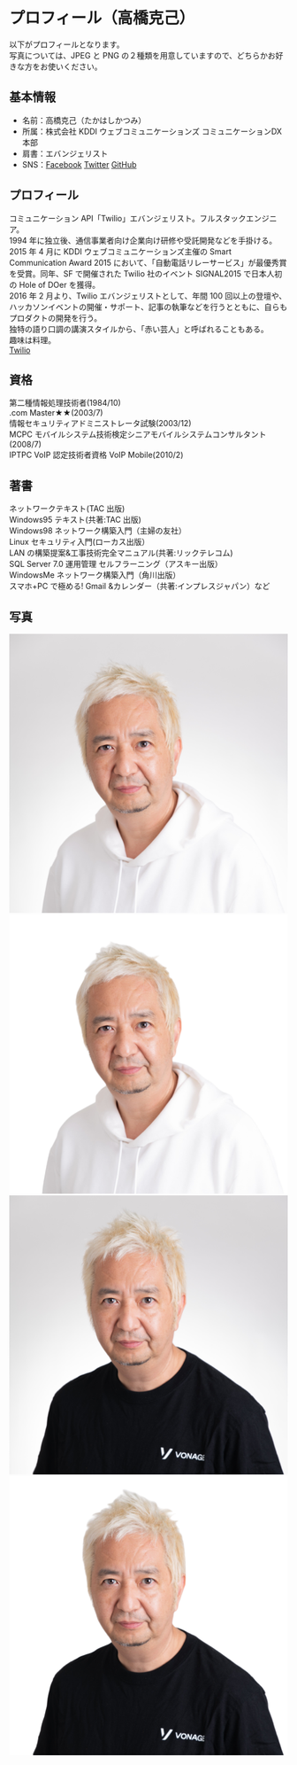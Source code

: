 # プロフィール（高橋克己）

以下がプロフィールとなります。  
写真については、JPEG と PNG の２種類を用意していますので、どちらかお好きな方をお使いください。

## 基本情報

- 名前：高橋克己（たかはしかつみ）
- 所属：株式会社 KDDI ウェブコミュニケーションズ コミュニケーションDX本部
- 肩書：エバンジェリスト
- SNS：[Facebook](https://facebook.com/katsumi.takahashi) [Twitter](https://twitter.com/_katsumi) [GitHub](https://github.com/mobilebiz)

## プロフィール

コミュニケーション API「Twilio」エバンジェリスト。フルスタックエンジニア。  
1994 年に独立後、通信事業者向け企業向け研修や受託開発などを手掛ける。  
2015 年 4 月に KDDI ウェブコミュニケーションズ主催の Smart Communication Award 2015 において、「自動電話リレーサービス」が最優秀賞を受賞。同年、SF で開催された Twilio 社のイベント SIGNAL2015 で日本人初の Hole of DOer を獲得。  
2016 年 2 月より、Twilio エバンジェリストとして、年間 100 回以上の登壇や、ハッカソンイベントの開催・サポート、記事の執筆などを行うとともに、自らもプロダクトの開発を行う。  
独特の語り口調の講演スタイルから、「赤い芸人」と呼ばれることもある。  
趣味は料理。  
[Twilio](https://cloudapi.kddi-web.com/)

## 資格

第二種情報処理技術者(1984/10)  
.com Master★★(2003/7)  
情報セキュリティアドミニストレータ試験(2003/12)  
MCPC モバイルシステム技術検定シニアモバイルシステムコンサルタント(2008/7)  
IPTPC VoIP 認定技術者資格 VoIP Mobile(2010/2)

## 著書

ネットワークテキスト(TAC 出版)  
Windows95 テキスト(共著:TAC 出版)  
Windows98 ネットワーク構築入門（主婦の友社）  
Linux セキュリティ入門(ローカス出版）  
LAN の構築提案&工事技術完全マニュアル(共著:リックテレコム)  
SQL Server 7.0 運用管理 セルフラーニング（アスキー出版）  
WindowsMe ネットワーク構築入門（角川出版）  
スマホ+PC で極める! Gmail &カレンダー（共著:インプレスジャパン）など

## 写真

![JPEG](images/White_2.jpg)
![PNG](images/White_2.png)
![JPEG](images/Vonage_2.jpg)
![PNG](images/Vonage_2.png)
